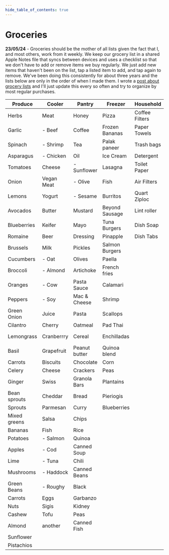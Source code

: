 ```yaml
---
hide_table_of_contents: true
---
```


# Groceries

**23/05/24** - Groceries should be the mother of all lists given the fact that I, and most others, work from it weekly. We keep our grocery list in a shared Apple Notes file that syncs between devices and uses a checklist so that we don't have to add or remove items we buy regularly. We just add new items that haven't been on the list, tap a listed item to add, and tap again to remove. We've been doing this consistently for about three years and the lists below are only in the order of when I made them. I wrote a [post about grocery lists](/posts/grocery-shopping) and I'll just update this every so often and try to organize by most regular purchases.

| Produce      | Cooler     | Pantry        | Freezer        | Household      | Personal       | Pets             |
| ------------ | ---------- | ------------- | -------------- | -------------- | -------------- | ---------------- |
| Herbs        | Meat       | Honey         | Pizza          | Coffee Filters | Gum            | Dog Food         |
| Garlic       | - Beef     | Coffee        | Frozen Bananas | Paper Towels   | Aspirin        | Dog Treats       |
| Spinach      | - Shrimp   | Tea           | Palak paneer   | Trash bags     | Pain Reliever  | Dog Chews        |
| Asparagus    | - Chicken  | Oil           | Ice Cream      | Detergent      | Nicorette      | Cat Food         |
| Tomatoes     | Cheese     | - Sunflower   | Lasagna        | Toilet Paper   | Eye Drops      | Cat Wet Food     |
| Onion        | Vegan Meat | - Olive       | Fish           | Air Filters    | Pepto          | Fish Food        |
| Lemons       | Yogurt     | - Sesame      | Burritos       | Quart Ziploc   | Deodorant      | Aquarium Filters |
| Avocados     | Butter     | Mustard       | Beyond Sausage | Lint roller    | Tooth Paste    |                  |
| Blueberries  | Keifer     | Mayo          | Tuna Burgers   | Dish Soap      | Mouthwash      |                  |
| Romaine      | Beer       | Dressing      | Pinapple       | Dish Tabs      | Q-Tips         |                  |
| Brussels     | Milk       | Pickles       | Salmon Burgers |                | Shampoo        |                  |
| Cucumbers    | - Oat      | Olives        | Paella         |                | Conditioner    |                  |
| Broccoli     | - Almond   | Artichoke     | French fries   |                | Body Wash      |                  |
| Oranges      | - Cow      | Pasta Sauce   | Calamari       |                | Heat wraps     |                  |
| Peppers      | - Soy      | Mac & Cheese  | Shrimp         |                | Neosporin      |                  |
| Green Onion  | Juice      | Pasta         | Scallops       |                | Band Aids      |                  |
| Cilantro     | Cherry     | Oatmeal       | Pad Thai       |                | Nasal Spray    |                  |
| Lemongrass   | Cranberrry | Cereal        | Enchilladas    |                | Cough Medicine |                  |
| Basil        | Grapefruit | Peanut butter | Quinoa blend   |                | Antithistamine |                  |
| Carrots      | Biscuits   | Chocolate     | Corn           |                | Peroxide       |                  |
| Celery       | Cheese     | Crackers      | Peas           |                | Vitamins       |                  |
| Ginger       | Swiss      | Granola Bars  | Plantains      |                |                |                  |
| Bean sprouts | Cheddar    | Bread         | Pieriogis      |                |                |                  |
| Sprouts      | Parmesan   | Curry         | Blueberries    |                |                |                  |
| Mixed greens | Salsa      | Chips         |                |                |                |                  |
| Bananas      | Fish       | Rice          |                |                |                |                  |
| Potatoes     | - Salmon   | Quinoa        |                |                |                |                  |
| Apples       | - Cod      | Canned Soup   |                |                |                |                  |
| Lime         | - Tuna     | Chili         |                |                |                |                  |
| Mushrooms    | - Haddock  | Canned Beans  |                |                |                |                  |
| Green Beans  | - Roughy   | Black         |                |                |                |                  |
| Carrots      | Eggs       | Garbanzo      |                |                |                |                  |
| Nuts         | Sigis      | Kidney        |                |                |                |                  |
| Cashew       | Tofu       | Peas          |                |                |                |                  |
| Almond       | another    | Canned Fish   |                |                |                |                  |
| Sunflower    |            |               |                |                |                |                  |
| Pistachios   |            |               |                |                |                |                  |
